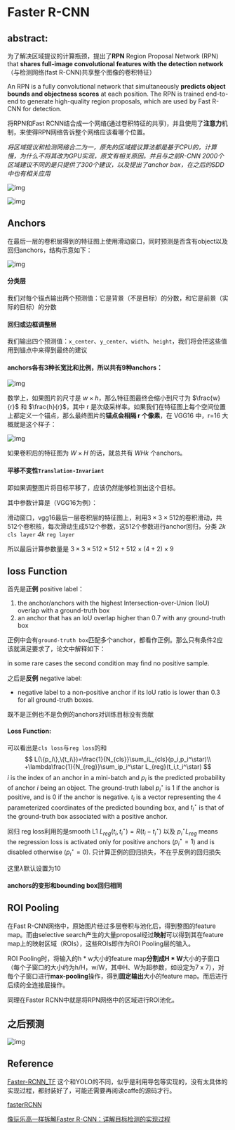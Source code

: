 # Faster R-CNN

## abstract:

为了解决区域提议的计算瓶颈，提出了**RPN** Region Proposal Network (RPN) that **shares full-image convolutional features with the detection network** （与检测网络(fast R-CNN)共享整个图像的卷积特征）

An RPN is a fully convolutional network that simultaneously **predicts object bounds and objectness scores** at each position. The RPN is trained end-to-end to generate high-quality region proposals, which are used by Fast R-CNN for detection. 

将RPN和Fast RCNN结合成一个网络(通过卷积特征的共享)，并且使用了**注意力**机制，来使得RPN网络告诉整个网络应该看哪个位置。

*将区域提议和检测网络合二为一，原先的区域提议算法都是基于CPU的，计算慢，为什么不将其改为GPU实现，原文有相关原因。并且与之前R-CNN 2000个区域建议不同的是只提供了300个建议，以及提出了anchor box，在之后的SDD中也有相关应用*

![img](https://raw.githubusercontent.com/MeerkatX/Tips/master/%E8%AE%BA%E6%96%87%E7%AC%94%E8%AE%B0/imgs/fasterrcnn2.png)

![img](https://raw.githubusercontent.com/MeerkatX/Tips/master/%E8%AE%BA%E6%96%87%E7%AC%94%E8%AE%B0/imgs/fasterrcnn1.jpg)

## Anchors

在最后一层的卷积层得到的特征图上使用滑动窗口，同时预测是否含有object以及回归anchors，结构示意如下：

![img](https://raw.githubusercontent.com/MeerkatX/Tips/master/%E8%AE%BA%E6%96%87%E7%AC%94%E8%AE%B0/imgs/fasterrcnn3.png)

#### 分类层

我们对每个锚点输出两个预测值：它是背景（不是目标）的分数，和它是前景（实际的目标）的分数

#### 回归或边框调整层

我们输出四个预测值：`x_center`、`y_center`、`width`、`height`，我们将会把这些值用到锚点中来得到最终的建议

#### anchors各有3种长宽比和比例，所以共有9种anchors：

![img](https://raw.githubusercontent.com/MeerkatX/Tips/master/%E8%AE%BA%E6%96%87%E7%AC%94%E8%AE%B0/imgs/fasterrcnnanchors.jpg)

数学上，如果图片的尺寸是 $w\times h$，那么特征图最终会缩小到尺寸为 $\frac{w}{r}$ 和 $\frac{h}{r}$，其中 r 是次级采样率。如果我们在特征图上每个空间位置上都定义一个锚点，那么最终图片的**锚点会相隔 r 个像素**，在 VGG16 中，r=16 大概就是这个样子：

![img](https://raw.githubusercontent.com/MeerkatX/Tips/master/%E8%AE%BA%E6%96%87%E7%AC%94%E8%AE%B0/imgs/fasterrcnn4.jpg)

如果卷积后的特征图为 $W\times H$ 的话，就总共有 $WHk$ 个anchors。

#### 平移不变性`Translation-Invariant` 

即如果调整图片将目标平移了，应该仍然能够检测出这个目标。

其中参数计算是（VGG16为例）：

滑动窗口，vgg16最后一层卷积层的特征图上，利用$3\times3\times512$的卷积滑动，共512个卷积核，每次滑动生成512个参数，这512个参数进行anchor回归，分类 *2k* `cls layer` *4k* `reg layer`

所以最后计算参数量是 $3\times3\times512\times512+512\times(4+2)\times9$ 

## loss Function

首先是**正例** positive label：

1. the anchor/anchors with the highest Intersection-over-Union (IoU) overlap with a ground-truth box
2.  an anchor that has an IoU overlap higher than 0.7 with any ground-truth box

正例中会有`ground-truth box`匹配多个anchor，都看作正例。那么只有条件2应该就满足要求了，论文中解释如下：

 in some rare cases the second condition may ﬁnd no positive sample.

之后是**反例** negative label:

- negative label to a non-positive anchor if its IoU ratio is lower than 0.3 for all ground-truth boxes. 

既不是正例也不是负例的anchors对训练目标没有贡献

#### Loss Function:

可以看出是`cls loss`与`reg loss`的和
$$
L(\{p_i\},\{t_i\})=\frac{1}{N_{cls}}\sum_iL_{cls}(p_i,p_i^\star)\\
+\lambda\frac{1}{N_{reg}}\sum_ip_i^\star L_{reg}(t_i,t_i^\star)
$$
$i$ is the index of an anchor in a mini-batch and $p_i$ is the predicted probability of anchor $i$ being an object. The ground-truth label $p_i^\star$ is 1 if the anchor is positive, and is 0 if the anchor is negative. $t_i$ is a vector representing the 4 parameterized coordinates of the predicted bounding box, and $t_i^\star$ is that of the ground-truth box associated with a positive anchor.

回归 reg loss利用的是smooth L1 $L_{reg}(t_i,t_i^\star)=R(t_i-t_i^\star)$ 以及 $p_i^\star L_{reg}$  means the regression loss is activated only for positive anchors ($p_i^\star=1$) and is disabled otherwise ($p_i^\star = 0$). 只计算正例的回归损失，不在乎反例的回归损失

这里$\lambda$默认设置为10

#### anchors的变形和bounding box回归相同

## ROI Pooling

在Fast R-CNN网络中，原始图片经过多层卷积与池化后，得到整图的feature map。而由selective search产生的大量proposal经过**映射**可以得到其在feature map上的映射区域（ROIs），这些ROIs即作为ROI Pooling层的输入。

ROI Pooling时，将输入的h * w大小的feature map**分割成H * W**大小的子窗口（每个子窗口的大小约为h/H，w/W，其中H、W为超参数，如设定为7 x 7），对每个子窗口进行**max-pooling**操作，得到**固定输出**大小的feature map。而后进行后续的全连接层操作。

同理在Faster RCNN中就是将RPN网络中的区域进行ROI池化。

## 之后预测

![img](https://raw.githubusercontent.com/MeerkatX/Tips/master/%E8%AE%BA%E6%96%87%E7%AC%94%E8%AE%B0/imgs/fasterrcnn5.jpg)

## Reference

[Faster-RCNN_TF](https://github.com/smallcorgi/Faster-RCNN_TF) 这个和YOLO的不同，似乎是利用导包等实现的，没有太具体的实现过程，都封装好了，可能还需要再阅读caffe的源码才行。

[fasterRCNN](https://github.com/rbgirshick/py-faster-rcnn)

[像玩乐高一样拆解Faster R-CNN：详解目标检测的实现过程](https://www.jiqizhixin.com/articles/2018-02-23-3)